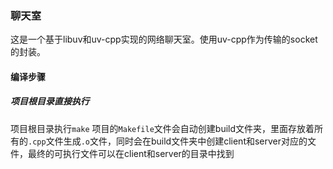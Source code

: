 ### 聊天室
这是一个基于libuv和uv-cpp实现的网络聊天室。使用uv-cpp作为传输的socket的封装。

#### 编译步骤
##### 项目根目录直接执行
项目根目录执行`make`
项目的`Makefile`文件会自动创建build文件夹，里面存放着所有的`.cpp`文件生成`.o`文件，同时会在build文件夹中创建client和server对应的文件，最终的可执行文件可以在client和server的目录中找到